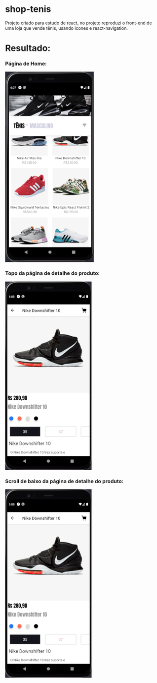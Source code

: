 # shop-tenis

Projeto criado para estudo de react, no projeto reproduzi o front-end de uma loja que vende tênis, 
usando icones e react-navigation.

# Resultado: 
### Página de Home: 
![Home do projeto.](./@git/assets/home.png "Home do projeto.")

### Topo da página de detalhe do produto: 
![Página de detalhe.](./@git/assets/detail1.png "Página de detalhe.")

### Scroll de baixo da página de detalhe do produto: 
![Página de detalhe scroll.](./@git/assets/detail1.png "Página de detalhe scroll.")
